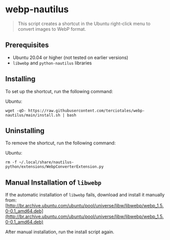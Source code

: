 # webp-nautilus

> This script creates a shortcut in the Ubuntu right-click menu to convert images to WebP format.

## Prerequisites

* Ubuntu 20.04 or higher (not tested on earlier versions)
* `libwebp` and `python-nautilus` libraries

## Installing

To set up the shortcut, run the following command:

Ubuntu:
```
wget -qO- https://raw.githubusercontent.com/terciotales/webp-nautilus/main/install.sh | bash
```


## Uninstalling

To remove the shortcut, run the following command:

Ubuntu:
```
rm -f ~/.local/share/nautilus-python/extensions/WebpConverterExtension.py
```
## Manual Installation of `libwebp`

If the automatic installation of `libwebp` fails, download and install it manually from:
[http://br.archive.ubuntu.com/ubuntu/pool/universe/libw/libwebp/webp_1.5.0-0.1_amd64.deb](http://br.archive.ubuntu.com/ubuntu/pool/universe/libw/libwebp/webp_1.5.0-0.1_amd64.deb)

After manual installation, run the install script again.

